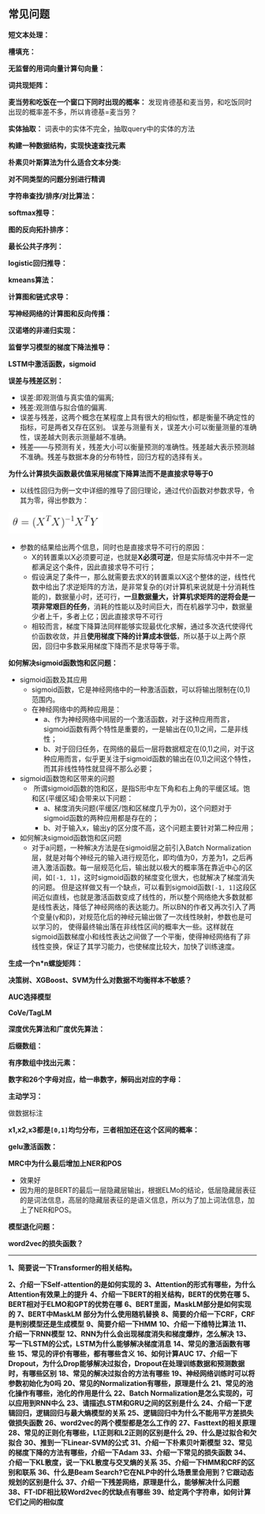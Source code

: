 ## 常见问题
**短文本处理：**

**槽填充：**

**无监督的用词向量计算句向量：**

**词共现矩阵：**

**麦当劳和吃饭在一个窗口下同时出现的概率：**
发现肯德基和麦当劳，和吃饭同时出现的概率差不多，所以肯德基=麦当劳？

**实体抽取：**
词表中的实体不完全，抽取query中的实体的方法

**构建一种数据结构，实现快速查找元素**

**朴素贝叶斯算法为什么适合文本分类:**

**对不同类型的问题分别进行精调**

**字符串查找/排序/对比算法：**

**softmax推导：**

**图的反向拓扑排序：**

**最长公共子序列：**

**logistic回归推导：**

**kmeans算法：**

**计算图和链式求导：**

**写神经网络的计算图和反向传播：**

**汉诺塔的非递归实现：**

**监督学习模型的梯度下降法推导：**

**LSTM中激活函数，sigmoid**


**误差与残差区别：**
 - 误差:即观测值与真实值的偏离;
 - 残差:观测值与拟合值的偏离.
 - 误差与残差，这两个概念在某程度上具有很大的相似性，都是衡量不确定性的指标，可是两者又存在区别。 误差与测量有关，误差大小可以衡量测量的准确性，误差越大则表示测量越不准确。
 - 残差――与预测有关，残差大小可以衡量预测的准确性。残差越大表示预测越不准确。残差与数据本身的分布特性，回归方程的选择有关。

**为什么计算损失函数最优值采用梯度下降算法而不是直接求导等于0**
 - 以线性回归为例一文中详细的推导了回归理论，通过代价函数对参数求导，令其为零，得出参数为：
 
 ![line_de](img/line_de.png)
 - 参数的结果给出两个信息，同时也是直接求导不可行的原因：
    - X的转置乘以X必须要可逆，也就是**X必须可逆**，但是实际情况中并不一定都满足这个条件，因此直接求导不可行；
    - 假设满足了条件一，那么就需要去求X的转置乘以X这个整体的逆，线性代数中给出了求逆矩阵的方法，是非常复杂的(对计算机来说就是十分消耗性能的)，数据量小时，还可行，**一旦数据量大，计算机求矩阵的逆将会是一项非常艰巨的任务**，消耗的性能以及时间巨大，而在机器学习中，数据量少者上千，多者上亿；因此直接求导不可行
    - 相较而言，梯度下降算法同样能够实现最优化求解，通过多次迭代使得代价函数收敛，并且**使用梯度下降的计算成本很低**，所以基于以上两个原因，回归中多数采用梯度下降而不是求导等于零。

**如何解决sigmoid函数饱和区问题：**
 - sigmoid函数及其应用
    - sigmoid函数，它是神经网络中的一种激活函数，可以将输出限制在(0,1)范围内。
    - 在神经网络中的两种应用是：
        - a、作为神经网络中间层的一个激活函数，对于这种应用而言，sigmoid函数有两个特性是重要的，一是输出在(0,1)之间，二是非线性；
        - b、对于回归任务，在网络的最后一层将数据框定在(0,1)之间，对于这种应用而言，似乎更关注于sigmoid函数的输出在(0,1)之间这个特性，而其非线性特性就显得不那么必要；
 - sigmoid函数饱和区带来的问题
    -  所谓sigmoid函数的饱和区，是指S形中左下角和右上角的平缓区域。饱和区(平缓区域)会带来以下问题：
        - a、梯度消失问题(平缓区/饱和区梯度几乎为0)，这个问题对于sigmoid函数的两种应用都是存在的；
        - b、对于输入x，输出y的区分度不高，这个问题主要针对第二种应用；
 - 如何解决sigmoid函数饱和区问题
    - 对于a问题，一种解决方法是在sigmoid层之前引入Batch Normalization层，就是对每个神经元的输入进行规范化，即均值为0，方差为1，之后再进入激活函数。每一层规范化后，输出就以极大的概率落在靠近中心的区间，如`[-1, 1]`，这时sigmoid函数的梯度变化很大，也就解决了梯度消失的问题。
    但是这样做又有一个缺点，可以看到sigmoid函数`[-1, 1]`这段区间近似直线，也就是激活函数变成了线性的，所以整个网络绝大多数就都是线性表达，降低了神经网络的表达能力。所以BN的作者又再次引入了两个变量(γ和β)，对规范化后的神经元输出做了一次线性映射，参数也是可以学习的，
    使得最终输出落在非线性区间的概率大一些。这样就在sigmoid函数梯度小和线性表达之间做了一个平衡，使得神经网络有了非线性变换，保证了其学习能力，也使梯度比较大，加快了训练速度。

**生成一个n*n螺旋矩阵：**


**决策树、XGBoost、SVM为什么对数据不均衡样本不敏感？**


**AUC选择模型**


**CoVe/TagLM**


**深度优先算法和广度优先算法：**


**后缀数组：**


**有序数组中找出元素：**


**数字和26个字母对应，给一串数字，解码出对应的字母：**


**主动学习：**

做数据标注



**x1,x2,x3都是`[0,1]`均匀分布，三者相加还在这个区间的概率：**


**gelu激活函数：**


**MRC中为什么最后增加上NER和POS**
 - 效果好
 - 因为用的是BERT的最后一层隐藏层输出，根据ELMo的结论，低层隐藏层表征的是词法信息，高层的隐藏层表征的是语义信息，所以为了加上词法信息，加上了NER和POS。


**模型退化问题：**


**word2vec的损失函数？**


------------------------------------------------------------

**1、简要说一下Transformer的相关结构。**





**2、介绍一下Self-attention的是如何实现的**
**3、Attention的形式有哪些，为什么Attention有效果上的提升**
**4、介绍一下BERT的相关结构，BERT的优势在哪**
**5、BERT相对于ELMO和GPT的优势在哪**
**6、BERT里面，MaskLM部分是如何实现的**
**7、BERT中MaskLM 部分为什么使用随机替换**
**8、简要的介绍一下CRF，CRF是判别模型还是生成模型**
**9、简要介绍一下HMM**
**10、介绍一下维特比算法**
**11、介绍一下RNN模型**
**12、RNN为什么会出现梯度消失和梯度爆炸，怎么解决**
**13、写一下LSTM的公式，LSTM为什么能够解决梯度消息**
**14、常见的激活函数有哪些**
**15、常见的评价有哪些，都有哪些含义**
**16、如何计算AUC**
**17、介绍一下Dropout，为什么Drop能够解决过拟合，Dropout在处理训练数据和预测数据时，有哪些区别**
**18、常见的解决过拟合的方法有哪些**
**19、神经网络训练时可以将参数初始化为0吗**
**20、常见的Normalization有哪些，原理是什么**
**21、常见的池化操作有哪些，池化的作用是什么**
**22、Batch Normalization是怎么实现的，可以应用到RNN中么**
**23、请描述LSTM和GRU之间的区别是什么**
**24、介绍一下逻辑回归，逻辑回归与最大熵模型的关系**
**25、逻辑回归中为什么不能用平方差损失做损失函数**
**26、word2vec的两个模型都是怎么工作的**
**27、Fasttext的相关原理**
**28、常见的正则化有哪些，L1正则和L2正则的区别是什么**
**29、什么是过拟合和欠拟合**
**30、推到一下Linear-SVM的公式**
**31、介绍一下朴素贝叶斯模型**
**32、常见的梯度下降的方法有哪些，介绍一下Adam**
**33、介绍一下常见的损失函数**
**34、介绍一下KL散度，说一下KL散度与交叉熵的关系**
**35、介绍一下HMM和CRF的区别和联系**
**36、什么是Beam Search?它在NLP中的什么场景里会用到？它跟动态规划的区别是什么**
**37、介绍一下残差网络，原理是什么，能够解决什么问题**
**38、FT-IDF相比较Word2vec的优缺点有哪些**
**39、给定两个字符串，如何计算它们之间的相似度**

